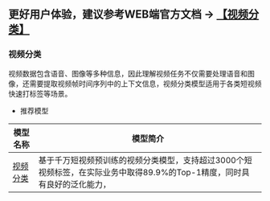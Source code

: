 ## **更好用户体验，建议参考WEB端官方文档 -> [【视频分类】](https://www.paddlepaddle.org.cn/hublist)**

### 视频分类
视频数据包含语音、图像等多种信息，因此理解视频任务不仅需要处理语音和图像，还需要提取视频帧时间序列中的上下文信息，视频分类模型适用于各类短视频快速打标签等场景。
- 推荐模型

| 模型名称                                                     | 模型简介                                                     |
| ------------------------------------------------------------ | ------------------------------------------------------------ |
| [视频分类](https://www.paddlepaddle.org.cn/hubdetail?name=videotag_tsn_lstm&en_category=VideoClassification) | 基于千万短视频预训练的视频分类模型，支持超过3000个短视频标签，在实际业务中取得89.9%的Top-1精度，同时具有良好的泛化能力，
